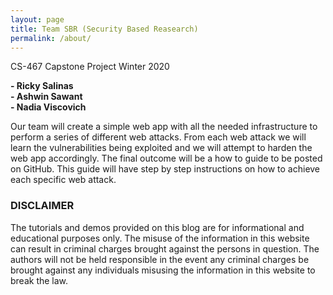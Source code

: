 ```yaml
---
layout: page
title: Team SBR (Security Based Reasearch)
permalink: /about/
---
```

CS-467 Capstone Project   Winter 2020  
   
**- Ricky Salinas**  
**- Ashwin Sawant**  
**- Nadia Viscovich**  

Our team will create a simple web app with all the needed infrastructure to perform a series of different web attacks.
From each web attack we will learn the vulnerabilities being exploited and we will attempt to harden the web app accordingly.
The final outcome will be a how to guide to be posted on GitHub. This guide will have step by step instructions on how to 
achieve each specific web attack.

### DISCLAIMER
The tutorials and demos provided on this blog are for informational and educational purposes only.
The misuse of the information in this website can result in criminal charges brought against the persons in question. The authors will not be held responsible in the event any criminal charges be brought against any individuals misusing the information in this website to break the law.
